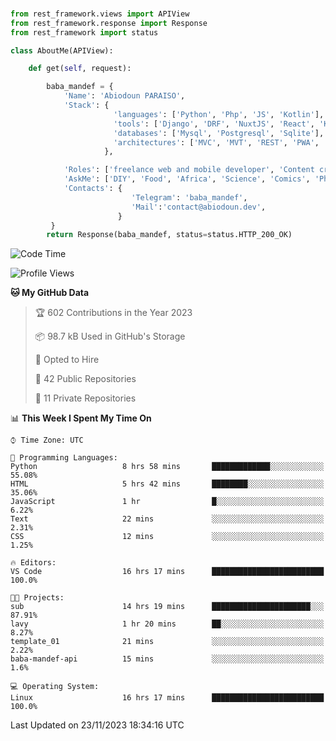###
```python
from rest_framework.views import APIView
from rest_framework.response import Response
from rest_framework import status

class AboutMe(APIView):

    def get(self, request):

        baba_mandef = {
            'Name': 'Abiodoun PARAISO',
            'Stack': {
                       'languages': ['Python', 'Php', 'JS', 'Kotlin'],
                       'tools': ['Django', 'DRF', 'NuxtJS', 'React', 'Kotlin', 'Electron'],
                       'databases': ['Mysql', 'Postgresql', 'Sqlite'],
                       'architectures': ['MVC', 'MVT', 'REST', 'PWA', 'SPA', 'MicroServices']
                     },

            'Roles': ['freelance web and mobile developer', 'Content creator', 'Teacher', 'Mentor'],
            'AskMe': ['DIY', 'Food', 'Africa', 'Science', 'Comics', 'Photography', 'Tech', 'Programming'],
            'Contacts': {
                           'Telegram': 'baba_mandef',
                           'Mail':'contact@abiodoun.dev',
                        }
         }
        return Response(baba_mandef, status=status.HTTP_200_OK)

```                    

<!--START_SECTION:waka-->
![Code Time](http://img.shields.io/badge/Code%20Time-890%20hrs%2026%20mins-blue)

![Profile Views](http://img.shields.io/badge/Profile%20Views-1-blue)

**🐱 My GitHub Data** 

> 🏆 602 Contributions in the Year 2023
 > 
> 📦 98.7 kB Used in GitHub's Storage 
 > 
> 💼 Opted to Hire
 > 
> 📜 42 Public Repositories 
 > 
> 🔑 11 Private Repositories  
 > 
📊 **This Week I Spent My Time On** 

```text
⌚︎ Time Zone: UTC

💬 Programming Languages: 
Python                   8 hrs 58 mins       █████████████░░░░░░░░░░░░   55.08% 
HTML                     5 hrs 42 mins       ████████░░░░░░░░░░░░░░░░░   35.06% 
JavaScript               1 hr                █░░░░░░░░░░░░░░░░░░░░░░░░   6.22% 
Text                     22 mins             ░░░░░░░░░░░░░░░░░░░░░░░░░   2.31% 
CSS                      12 mins             ░░░░░░░░░░░░░░░░░░░░░░░░░   1.25%

🔥 Editors: 
VS Code                  16 hrs 17 mins      █████████████████████████   100.0%

🐱‍💻 Projects: 
sub                      14 hrs 19 mins      ██████████████████████░░░   87.91% 
lavy                     1 hr 20 mins        ██░░░░░░░░░░░░░░░░░░░░░░░   8.27% 
template_01              21 mins             ░░░░░░░░░░░░░░░░░░░░░░░░░   2.22% 
baba-mandef-api          15 mins             ░░░░░░░░░░░░░░░░░░░░░░░░░   1.6%

💻 Operating System: 
Linux                    16 hrs 17 mins      █████████████████████████   100.0%

```


 Last Updated on 23/11/2023 18:34:16 UTC
<!--END_SECTION:waka-->

